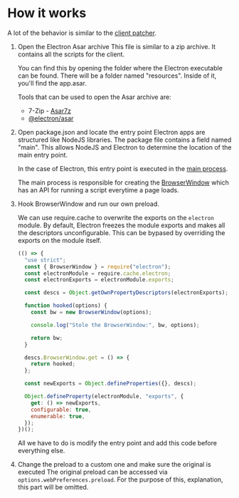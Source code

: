 # How it works

A lot of the behavior is similar to the [client patcher](https://github.com/y9x/client-patcher).

1. Open the Electron Asar archive
   This file is similar to a zip archive. It contains all the scripts for the client.

   You can find this by opening the folder where the Electron executable can be found. There will be a folder named "resources". Inside of it, you'll find the app.asar.

   Tools that can be used to open the Asar archive are:

   - 7-Zip - [Asar7z](https://www.tc4shell.com/en/7zip/asar/)
   - [@electron/asar](https://www.npmjs.com/package/@electron/asar)

2. Open package.json and locate the entry point
   Electron apps are structured like NodeJS libraries. The package file contains a field named "main". This allows NodeJS and Electron to determine the location of the main entry point.

   In the case of Electron, this entry point is executed in the [main process](https://www.electronjs.org/docs/latest/tutorial/process-model#the-main-process).

   The main process is responsible for creating the [BrowserWindow](https://www.electronjs.org/docs/latest/api/browser-window) which has an API for running a script everytime a page loads.

3. Hook BrowserWindow and run our own preload.

   We can use require.cache to overwrite the exports on the `electron` module. By default, Electron freezes the module exports and makes all the descriptors unconfigurable. This can be bypased by overriding the exports on the module itself.

   ```js
   (() => {
     "use strict";
     const { BrowserWindow } = require("electron");
     const electronModule = require.cache.electron;
     const electronExports = electronModule.exports;

     const descs = Object.getOwnPropertyDescriptors(electronExports);

     function hooked(options) {
       const bw = new BrowserWindow(options);

       console.log("Stole the BrowserWindow:", bw, options);

       return bw;
     }

     descs.BrowserWindow.get = () => {
       return hooked;
     };

     const newExports = Object.defineProperties({}, descs);

     Object.defineProperty(electronModule, "exports", {
       get: () => newExports,
       configurable: true,
       enumerable: true,
     });
   })();
   ```

   All we have to do is modify the entry point and add this code before everything else.

4. Change the preload to a custom one and make sure the original is executed
   The original preload can be accessed via `options.webPreferences.preload`. For the purpose of this, explanation, this part will be omitted.
